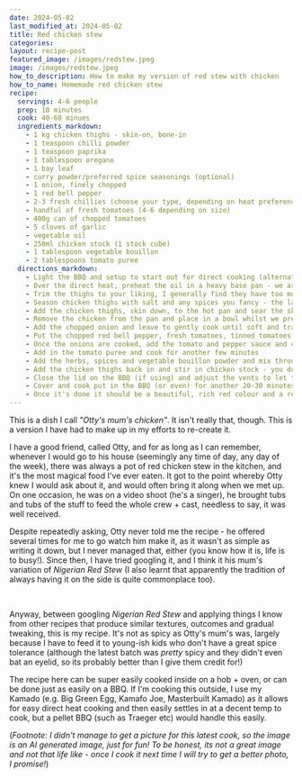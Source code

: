 ```yaml
---
date: 2024-05-02
last_modified_at: 2024-05-02
title: Red chicken stew
categories:
layout: recipe-post
featured_image: /images/redstew.jpeg
image: /images/redstew.jpeg
how_to_description: How to make my version of red stew with chicken
how_to_name: Homemade red chicken stew
recipe:
  servings: 4-6 people
  prep: 10 minutes
  cook: 40-60 minues
  ingredients_markdown:
    - 1 kg chicken thighs - skin-on, bone-in
    - 1 teaspoon chilli powder
    - 1 teaspoon paprika
    - 1 tablespoon oregano
    - 1 bay leaf
    - curry powder/preferred spice seasonings (optional)
    - 1 onion, finely chopped
    - 1 red bell pepper
    - 2-3 fresh chillies (choose your type, depending on heat preference)
    - handful of fresh tomatoes (4-6 depending on size)
    - 400g can of chopped tomatoes
    - 5 cloves of garlic
    - vegetable oil
    - 250ml chicken stock (1 stock cube)
    - 1 tablespoon vegetable bouillon
    - 2 tablespoons tomato puree
  directions_markdown:
    - Light the BBQ and setup to start out for direct cooking (alternatively, if you are indoors, preheat the fan oven to 180C)
    - Over the direct heat, preheat the oil in a heavy base pan - we are going to start out by searing the skin on the chicken thighs, and we want a nice brown, crispy skin and a heavy base will help us do this. I will cook the stew in this pan, so don't use cast iron - something like an enamelled cast iron casserole dish is ideal.
    - Trim the thighs to your liking, I generally find they have too much loose skin on them.
    - Season chicken thighs with salt and any spices you fancy - the latest time I had some pre-mixed jerk chicken spice so used some of that, but this is optional. I often just use salt and pepper at this step
    - Add the chicken thighs, skin down, to the hot pan and sear the skin - 7-10 minutes. Once nicely seared flip over to cook the underside for a few minutes. Do this in batches if there isn't room in the pan - as we are searing we want to make sure the thighs have good contact with the pan
    - Remove the chicken from the pan and place in a bowl whilst we prep everything else
    - Add the chopped onion and leave to gently cook until soft and translucent
    - Put the chopped red bell pepper, fresh tomatoes, tinned tomatoes and garlic into a food processor and process until smooth
    - Once the onions are cooked, add the tomato and pepper sauce and continue to cook for another 10-15 minutes at a reasonable heat to reduce the liquid. We are aiming for it going from quite liquid to quite a think, rich looking sauce
    - Add in the tomato puree and cook for another few minutes
    - Add the herbs, spices and vegetable bouillon powder and mix through
    - Add the chicken thighs back in and stir in chicken stock - you don't need to use it all, just so the sauce is back at a fairly liquid consistency
    - Close the lid on the BBQ (if using) and adjust the vents to let the temperature settle in at around 180C. I leave this direct heat (no deflector added) but you can add it if you prefer)
    - Cover and cook put in the BBQ (or oven) for another 20-30 minutes (it can go longer if you need it to, just add water if the sauce is reducing too much) - the chicken should easily be past the safe 165F internal temperature by then (and it's fine for it to be much higher - thighs are much more resilient to higher temperatures). The sauce should almost be separating as the chicken juices blend into the sauce, give it a stir halfway through
    - Once it's done it should be a beautiful, rich red colour and a really deep, full flavour. Serve it with rice.
---
```


This is a dish I call _"Otty's mum's chicken"_. It isn't really that, though. This is a version I have had to make up in my efforts to re-create it.

I have a good friend, called Otty, and for as long as I can remember, whenever I would go to his house (seemingly any time of day, any day of the week), there was always a pot of red chicken stew in the kitchen, and it's the most magical food I've ever eaten. It got to the point whereby Otty knew I would ask about it, and would often bring it along when we met up. On one occasion, he was on a video shoot (he's a singer), he brought tubs and tubs of the stuff to feed the whole crew + cast, needless to say, it was well received.

Despite repeatedly asking, Otty never told me the recipe - he offered several times for me to go watch him make it, as it wasn't as simple as writing it down, but I never managed that, either (you know how it is, life is to busy!). Since then, I have tried googling it, and I think it his mum's variation of _Nigerian Red Stew_ (I also learnt that apparently the tradition of always having it on the side is quite commonplace too).

<br>

Anyway, between googling _Nigerian Red Stew_ and applying things I know from other recipes that produce similar textures, outcomes and gradual tweaking, this is my recipe. It's not as spicy as Otty's mum's was, largely because I have to feed it to young-ish kids who don't have a great spice tolerance (although the latest batch was _pretty_ spicy and they didn't even bat an eyelid, so its probably better than I give them credit for!)

The recipe here can be super easily cooked inside on a hob + oven, or can be done just as easily on a BBQ. If I'm cooking this outside, I use my Kamado (e.g. Big Green Egg, Kamafo Joe, Masterbuilt Kamado) as it allows for easy direct heat cooking and then easily settles in at a decent temp to cook, but a pellet BBQ (such as Traeger etc) would handle this easily.

(_Footnote: I didn't manage to get a picture for this latest cook, so the image is an AI generated image, just for fun! To be honest, its not a great image and not that life like - once I cook it next time I will try to get a better photo, I promise!_)

<br>
<br>
